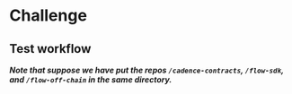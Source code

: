 # Challenge

## Test workflow

***Note that suppose we have put the repos `/cadence-contracts`, `/flow-sdk`, and `/flow-off-chain` in the same directory.***  
